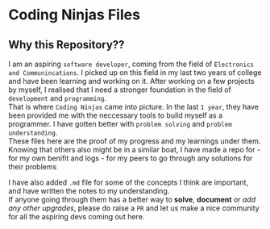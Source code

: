 # Coding Ninjas Files

## Why this Repository??

I am an aspiring `software developer`, coming from the field of `Electronics and Communincations`. I picked up on this field in my last two years of college and have been learning and working on it. After working on a few projects by myself, I realised that I need a stronger foundation in the field of `development` and `programming`.  
That is where `Coding Ninjas` came into picture. In the last `1 year`, they have been provided me with the neccessary tools to build myself as a programmer. I have gotten better with `problem solving` and `problem understanding`.  
These files here are the proof of my progress and my learnings under them. Knowing that others also might be in a similar boat, I have made a repo for
    - for my own benifit and logs
    - for my peers to go through any solutions for their problems

I have also added `.md` file for some of the concepts I think are important, and have written the notes to my understanding.  
If anyone going through them has a better way to **solve**, **document** or _add any other upgrades_, please do raise a `PR` and let us make a nice community for all the aspiring devs coming out here.
